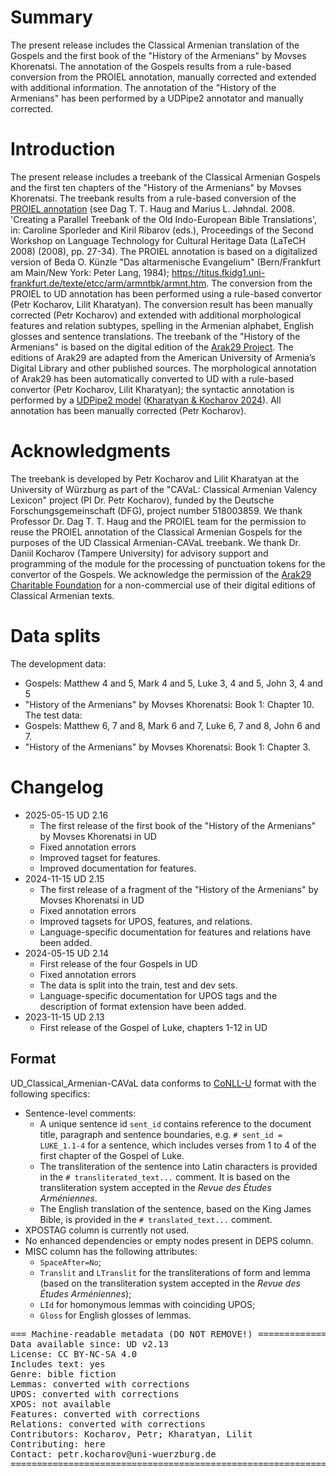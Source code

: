 # Summary

The present release includes the Classical Armenian translation of the Gospels and the first book of the "History of the Armenians" by Movses Khorenatsi. The annotation of the Gospels results from a rule-based conversion from the PROIEL annotation, manually corrected and extended with additional information. The annotation of the "History of the Armenians" has been performed by a UDPipe2 annotator and manually corrected.

# Introduction

The present release includes a treebank of the Classical Armenian Gospels and the first ten chapters of the "History of the Armenians" by Movses Khorenatsi. The treebank results from a rule-based conversion of the <a href="https://github.com/proiel/proiel-treebank" target="_blank">PROIEL annotation</a> (see Dag T. T. Haug and Marius L. Jøhndal. 2008. 'Creating a Parallel Treebank of the Old Indo-European Bible Translations', in: Caroline Sporleder and Kiril Ribarov (eds.), Proceedings of the Second Workshop on Language Technology for Cultural Heritage Data (LaTeCH 2008) (2008), pp. 27-34). The PROIEL annotation is based on a digitalized version of Beda O. Künzle "Das altarmenische Evangelium" (Bern/Frankfurt am Main/New York: Peter Lang, 1984); https://titus.fkidg1.uni-frankfurt.de/texte/etcc/arm/armntbk/armnt.htm. The conversion from the PROIEL to UD annotation has been performed using a rule-based convertor (Petr Kocharov, Lilit Kharatyan). The conversion result has been manually corrected (Petr Kocharov) and extended with additional morphological features and relation subtypes, spelling in the Armenian alphabet, English glosses and sentence translations. The treebank of the "History of the Armenians" is based on the digital edition of the <a href="https://historians.armeniancathedral.org/index.htm" target="_blank">Arak29 Project</a>. The editions of Arak29 are adapted from the American University of Armenia’s Digital Library and other published sources. The morphological annotation of Arak29 has been automatically converted to UD with a rule-based convertor (Petr Kocharov, Lilit Kharatyan); the syntactic annotation is performed by a <a href="https://github.com/caval-repository/xcl_nlp/tree/main/parsers/UDPipe" target="_blank">UDPipe2 model</a> (<a href="https://github.com/caval-repository/xcl_nlp/blob/main/Kharatyan_Kocharov_2024_xcl_parsers.pdf" target="_blank">Kharatyan & Kocharov 2024</a>). All annotation has been manually corrected (Petr Kocharov).

# Acknowledgments

The treebank is developed by Petr Kocharov and Lilit Kharatyan at the University of Würzburg as part of the "CAVaL: Classical Armenian Valency Lexicon" project (PI Dr. Petr Kocharov), funded by the Deutsche Forschungsgemeinschaft (DFG), project number 518003859. We thank Professor Dr. Dag T. T. Haug and the PROIEL team for the permission to reuse the PROIEL annotation of the Classical Armenian Gospels for the purposes of the UD Classical Armenian-CAVaL treebank. We thank Dr. Daniil Kocharov (Tampere University) for advisory support and programming of the module for the processing of punctuation tokens for the convertor of the Gospels. We acknowledge the permission of the <a href="https://arak29.org/" target="_blank">Arak29 Charitable Foundation</a> for a non-commercial use of their digital editions of Classical Armenian texts.

# Data splits
The development data:
* Gospels: Matthew 4 and 5, Mark 4 and 5, Luke 3, 4 and 5, John 3, 4 and 5
* "History of the Armenians" by Movses Khorenatsi: Book 1: Chapter 10. 
The test data:
* Gospels: Matthew 6, 7 and 8, Mark 6 and 7, Luke 6, 7 and 8, John 6 and 7.
* "History of the Armenians" by Movses Khorenatsi: Book 1: Chapter 3.

# Changelog

* 2025-05-15 UD 2.16
  * The first release of the first book of the "History of the Armenians" by Movses Khorenatsi in UD
  * Fixed annotation errors
  * Improved tagset for features.
  * Improved documentation for features.
* 2024-11-15 UD 2.15
  * The first release of a fragment of the "History of the Armenians" by Movses Khorenatsi in UD
  * Fixed annotation errors
  * Improved tagsets for UPOS, features, and relations.
  * Language-specific documentation for features and relations have been added.
* 2024-05-15 UD 2.14
  * First release of the four Gospels in UD
  * Fixed annotation errors
  * The data is split into the train, test and dev sets.
  * Language-specific documentation for UPOS tags and the description of format extension have been added.
* 2023-11-15 UD 2.13
  * First release of the Gospel of Luke, chapters 1-12 in UD

## Format
UD_Classical_Armenian-CAVaL data conforms to [CoNLL-U](http://universaldependencies.org/format.html) format with the following specifics:
* Sentence-level comments:
  * A unique sentence id `sent_id` contains reference to the document title, paragraph and sentence boundaries, e.g. `# sent_id = LUKE_1.1-4` for a sentence, which includes verses from 1 to 4 of the first chapter of the Gospel of Luke.
  * The transliteration of the sentence into Latin characters is provided in the `# transliterated_text...` comment. It is based on the transliteration system accepted in the _Revue des Études Arméniennes_.
  * The English translation of the sentence, based on the King James Bible, is provided in the `# translated_text...` comment.
* XPOSTAG column is currently not used.
* No enhanced dependencies or empty nodes present in DEPS column.
* MISC column has the following attributes:
  * `SpaceAfter=No`;
  * `Translit` and `LTranslit` for the transliterations of form and lemma (based on the transliteration system accepted in the _Revue des Études Arméniennes_);
  * `LId` for homonymous lemmas with coinciding UPOS;
  * `Gloss` for English glosses of lemmas.

<pre>
=== Machine-readable metadata (DO NOT REMOVE!) ================================
Data available since: UD v2.13
License: CC BY-NC-SA 4.0
Includes text: yes
Genre: bible fiction
Lemmas: converted with corrections
UPOS: converted with corrections
XPOS: not available
Features: converted with corrections
Relations: converted with corrections
Contributors: Kocharov, Petr; Kharatyan, Lilit
Contributing: here
Contact: petr.kocharov@uni-wuerzburg.de
===============================================================================
</pre>
